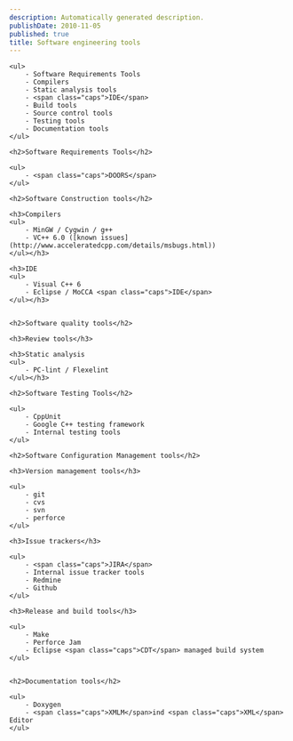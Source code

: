 ```yaml
---
description: Automatically generated description.
publishDate: 2010-11-05
published: true
title: Software engineering tools
---
```


	<ul>
		- Software Requirements Tools
		- Compilers
		- Static analysis tools
		- <span class="caps">IDE</span>
		- Build tools
		- Source control tools
		- Testing tools
		- Documentation tools
	</ul>

	<h2>Software Requirements Tools</h2>

	<ul>
		- <span class="caps">DOORS</span>
	</ul>

	<h2>Software Construction tools</h2>

	<h3>Compilers
	<ul>
		- MinGW / Cygwin / g++
		- VC++ 6.0 ([known issues](http://www.acceleratedcpp.com/details/msbugs.html))
	</ul></h3>

	<h3>IDE
	<ul>
		- Visual C++ 6
		- Eclipse / MoCCA <span class="caps">IDE</span>
	</ul></h3>


	<h2>Software quality tools</h2>

	<h3>Review tools</h3>

	<h3>Static analysis
	<ul>
		- PC-lint / Flexelint
	</ul></h3>

	<h2>Software Testing Tools</h2>

	<ul>
		- CppUnit
		- Google C++ testing framework
		- Internal testing tools
	</ul>

	<h2>Software Configuration Management tools</h2>

	<h3>Version management tools</h3>

	<ul>
		- git
		- cvs
		- svn
		- perforce
	</ul>

	<h3>Issue trackers</h3>

	<ul>
		- <span class="caps">JIRA</span>
		- Internal issue tracker tools
		- Redmine
		- Github
	</ul>

	<h3>Release and build tools</h3>

	<ul>
		- Make
		- Perforce Jam
		- Eclipse <span class="caps">CDT</span> managed build system
	</ul>


	<h2>Documentation tools</h2>

	<ul>
		- Doxygen
		- <span class="caps">XMLM</span>ind <span class="caps">XML</span> Editor
	</ul>